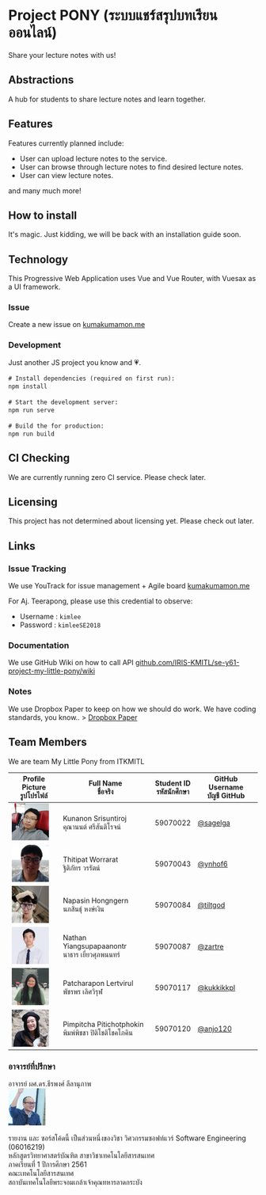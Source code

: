 # Project PONY (ระบบแชร์สรุปบทเรียนออนไลน์)

Share your lecture notes with us!

## Abstractions
A hub for students to share lecture notes and learn together.

## Features
Features currently planned include:

- User can upload lecture notes to the service.
- User can browse through lecture notes to find desired lecture notes.
- User can view lecture notes.

and many much more!

## How to install
It's magic. Just kidding, we will be back with an installation guide soon.

## Technology
This Progressive Web Application uses Vue and Vue Router, with Vuesax as a UI framework.

### Issue
Create a new issue on [kumakumamon.me](http://kumakumamon.me)

### Development
Just another JS project you know and 💗.

```
# Install dependencies (required on first run):
npm install

# Start the development server:
npm run serve

# Build the for production:
npm run build
```

## CI Checking
We are currently running zero CI service. Please check later.

## Licensing
This project has not determined about licensing yet. Please check out later.

## Links
### Issue Tracking 
We use YouTrack for issue management + Agile board [kumakumamon.me](http://kumakumamon.me)

For Aj. Teerapong, please use this credential to observe:

- Username : `kimlee`
- Password : `kimleeSE2018`

### Documentation
We use GitHub Wiki on how to call API [github.com/IRIS-KMITL/se-y61-project-my-little-pony/wiki](https://github.com/IRIS-KMITL/se-y61-project-my-little-pony/wiki)

### Notes
We use Dropbox Paper to keep on how we should do work. We have coding standards, you know.. > [Dropbox Paper](https://paper.dropbox.com/doc/Team-Pony-Notes--AMIJDaViQyVW09cDNZXEI8nbAg-PlOpOdkh9KS0o61vw9bVc)

## Team Members
We are team My Little Pony from ITKMITL

| Profile Picture<br>รูปโปรไฟล์                            | Full Name<br>ชื่อจริง                               | Student ID<br>รหัสนักศึกษา | GitHub Username<br>บัญชี GitHub              |
|--------------------------------------------------------|--------------------------------------------------|-------------------------|--------------------------------------------|
| <img src="img/profile-pic/59070022.png" height="75px"> | Kunanon Srisuntiroj<br>คุณานนต์ ศรีสันติโรจน์          | 59070022                | [@sagelga](https://github.com/sagelga)     |
| <img src="img/profile-pic/59070043.png" height="75px"> | Thitipat Worrarat<br>ฐิติภัทร วรรัตน์                 | 59070043                | [@ynhof6](https://github.com/ynhof6)       |
| <img src="img/profile-pic/59070084.png" height="75px"> | Napasin Hongngern<br>นภสินธุ์ หงษ์เงิน                | 59070084                | [@tiltgod](https://github.com/tiltgod)     |
| <img src="img/profile-pic/59070087.png" height="75px"> | Nathan Yiangsupapaanontr<br>นาธาร เยี่ยวศุภพนนทร์    | 59070087                | [@zartre](https://github.com/zartre)       |
| <img src="img/profile-pic/59070117.png" height="75px"> | Patcharapon Lertvirul<br>พัชรพร เลิศวิรุฬ            | 59070117                | [@kukkikkpl](https://github.com/kukkikkpl) |
| <img src="img/profile-pic/59070120.png" height="75px"> | Pimpitcha Pitichotphokin<br>พิมพ์พิชชา ปิติโชติโชคโภคิน | 59070120                | [@anjo120](https://github.com/)            |

### อาจารย์ที่ปรึกษา
อาจารย์ ผศ.ดร.ธีรพงศ์ ลีลานุภาพ<br>
<img src="img/profile-pic/KimLee.jpg" height="75px">

รายงาน และ ซอร์สโค้ดนี้ เป็นส่วนหนึ่งของวิชา วิศวกรรมซอฟท์แวร์ Software Engineering (06016219)<br>
หลักสูตรวิทยาศาสตร์บัณฑิต สาขาวิชาเทคโนโลยีสารสนเทศ<br>
ภาคเรียนที่ 1 ปีการศึกษา 2561<br>
คณะเทคโนโลยีสารสนเทศ<br>
สถาบันเทคโนโลยีพระจอมเกล้าเจ้าคุณทหารลาดกระบัง